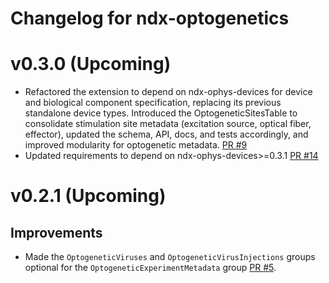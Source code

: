 # Changelog for ndx-optogenetics

# v0.3.0 (Upcoming)

- Refactored the extension to depend on ndx-ophys-devices for device and biological component specification, replacing its previous standalone device types. Introduced the OptogeneticSitesTable to consolidate stimulation site metadata (excitation source, optical fiber, effector), updated the schema, API, docs, and tests accordingly, and improved modularity for optogenetic metadata. [PR #9](https://github.com/rly/ndx-optogenetics/pull/9)
- Updated requirements to depend on ndx-ophys-devices>=0.3.1 [PR #14](https://github.com/rly/ndx-optogenetics/pull/14)

# v0.2.1 (Upcoming)

## Improvements

- Made the `OptogeneticViruses` and `OptogeneticVirusInjections` groups optional for the `OptogeneticExperimentMetadata` group [PR #5](https://github.com/rly/ndx-optogenetics/pull/5).